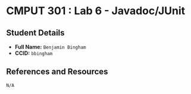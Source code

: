 # CMPUT 301 : Lab 6 - Javadoc/JUnit

## Student Details

- **Full Name:** `Benjamin Bingham`
- **CCID:** `bbingham`

## References and Resources

`N/A`